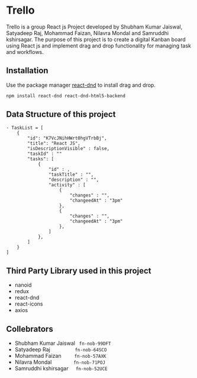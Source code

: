 # Trello

Trello is a group React js Project developed by Shubham Kumar Jaiswal, Satyadeep Raj, Mohammad Faizan, Nilavra Mondal and Samruddhi kshirsagar. The purpose of this project is to create a digital Kanban board using React js and implement drag and drop functionality for managing task and workflows.

## Installation

Use the package manager [react-dnd](https://react-dnd.github.io/react-dnd/about) to install drag and drop.

```bash
npm install react-dnd react-dnd-html5-backend
```

## Data Structure of this project

    - TaskList = [
        {
            "id": "K7VcJNihHWrt0hgVTrbBj",
            "title": "React JS",
            "isDescriptionVisible" : false,
            "taskId" : ""
            "tasks": [
                {
                    "id" : ,
                    "taskTitle" : "",
                    "description" : "",
                    "activity" : [
                        {
                            "changes" : "",
                            "changeedAt" : "3pm"
                        },
                        {
                            "changes" : "",
                            "changeedAt" : "3pm"
                        },
                    ]
                },
            ]
        }
    ]

## Third Party Library used in this project
 -  nanoid
 -  redux
 -  react-dnd
 -  react-icons
 -  axios


 ## Collebrators
  - Shubham Kumar Jaiswal  ```  fn-nob-99DFT ```
  - Satyadeep Raj &nbsp;&nbsp;&nbsp;&nbsp;&nbsp;&nbsp;&nbsp;&nbsp;&nbsp;&nbsp;&nbsp;&nbsp;&nbsp;&nbsp;&nbsp; ``` fn-nob-64SCO ```
  - Mohammad Faizan &nbsp;&nbsp;&nbsp;&nbsp;&nbsp;&nbsp;&nbsp; ``` fn-nob-57AXK ```
  - Nilavra Mondal &nbsp;&nbsp;&nbsp;&nbsp;&nbsp;&nbsp;&nbsp;&nbsp;&nbsp;&nbsp;&nbsp;&nbsp;&nbsp;&nbsp;``` fn-nob-71POJ ```
  - Samruddhi kshirsagar &nbsp;&nbsp;&nbsp;&nbsp;``` fn-nob-52UCE ```